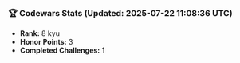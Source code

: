 ### 🏆 Codewars Stats (Updated: 2025-07-22 11:08:36 UTC)

- **Rank:** 8 kyu
- **Honor Points:** 3
- **Completed Challenges:** 1
